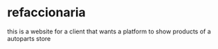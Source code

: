# refaccionaria
this is a website for a client that wants a platform to show products of a autoparts store

